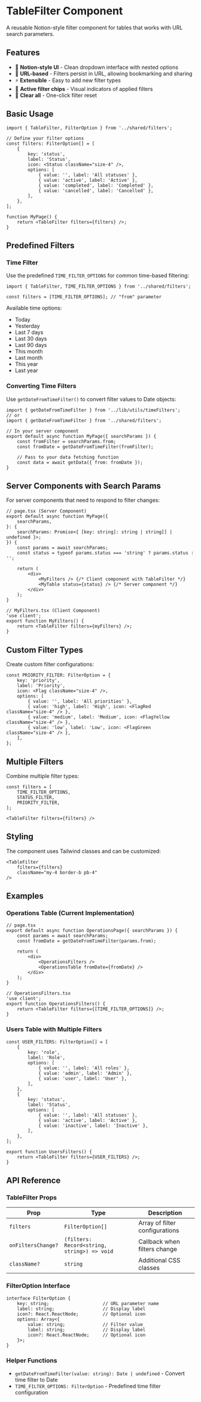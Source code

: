 # TableFilter Component

A reusable Notion-style filter component for tables that works with URL search parameters.

## Features

- 🎯 **Notion-style UI** - Clean dropdown interface with nested options
- 🔄 **URL-based** - Filters persist in URL, allowing bookmarking and sharing
- ⚡ **Extensible** - Easy to add new filter types
- 🎨 **Active filter chips** - Visual indicators of applied filters
- 🧹 **Clear all** - One-click filter reset

## Basic Usage

```tsx
import { TableFilter, FilterOption } from '../shared/filters';

// Define your filter options
const filters: FilterOption[] = [
    {
        key: 'status',
        label: 'Status',
        icon: <Status className="size-4" />,
        options: [
            { value: '', label: 'All statuses' },
            { value: 'active', label: 'Active' },
            { value: 'completed', label: 'Completed' },
            { value: 'cancelled', label: 'Cancelled' },
        ],
    },
];

function MyPage() {
    return <TableFilter filters={filters} />;
}
```

## Predefined Filters

### Time Filter

Use the predefined `TIME_FILTER_OPTIONS` for common time-based filtering:

```tsx
import { TableFilter, TIME_FILTER_OPTIONS } from '../shared/filters';

const filters = [TIME_FILTER_OPTIONS]; // "from" parameter
```

Available time options:

- Today
- Yesterday  
- Last 7 days
- Last 30 days
- Last 90 days
- This month
- Last month
- This year
- Last year

### Converting Time Filters

Use `getDateFromTimeFilter()` to convert filter values to Date objects:

```tsx
import { getDateFromTimeFilter } from '../lib/utils/timeFilters';
// or
import { getDateFromTimeFilter } from '../shared/filters';

// In your server component
export default async function MyPage({ searchParams }) {
    const fromFilter = searchParams.from;
    const fromDate = getDateFromTimeFilter(fromFilter);
    
    // Pass to your data fetching function
    const data = await getData({ from: fromDate });
}
```

## Server Components with Search Params

For server components that need to respond to filter changes:

```tsx
// page.tsx (Server Component)
export default async function MyPage({
    searchParams,
}: {
    searchParams: Promise<{ [key: string]: string | string[] | undefined }>;
}) {
    const params = await searchParams;
    const status = typeof params.status === 'string' ? params.status : '';
    
    return (
        <div>
            <MyFilters /> {/* Client component with TableFilter */}
            <MyTable status={status} /> {/* Server component */}
        </div>
    );
}

// MyFilters.tsx (Client Component)
'use client';
export function MyFilters() {
    return <TableFilter filters={myFilters} />;
}
```

## Custom Filter Types

Create custom filter configurations:

```tsx
const PRIORITY_FILTER: FilterOption = {
    key: 'priority',
    label: 'Priority',
    icon: <Flag className="size-4" />,
    options: [
        { value: '', label: 'All priorities' },
        { value: 'high', label: 'High', icon: <FlagRed className="size-4" /> },
        { value: 'medium', label: 'Medium', icon: <FlagYellow className="size-4" /> },
        { value: 'low', label: 'Low', icon: <FlagGreen className="size-4" /> },
    ],
};
```

## Multiple Filters

Combine multiple filter types:

```tsx
const filters = [
    TIME_FILTER_OPTIONS,
    STATUS_FILTER,
    PRIORITY_FILTER,
];

<TableFilter filters={filters} />
```

## Styling

The component uses Tailwind classes and can be customized:

```tsx
<TableFilter 
    filters={filters} 
    className="my-4 border-b pb-4" 
/>
```

## Examples

### Operations Table (Current Implementation)

```tsx
// page.tsx
export default async function OperationsPage({ searchParams }) {
    const params = await searchParams;
    const fromDate = getDateFromTimeFilter(params.from);
    
    return (
        <div>
            <OperationsFilters />
            <OperationsTable fromDate={fromDate} />
        </div>
    );
}

// OperationsFilters.tsx
'use client';
export function OperationsFilters() {
    return <TableFilter filters={[TIME_FILTER_OPTIONS]} />;
}
```

### Users Table with Multiple Filters

```tsx
const USER_FILTERS: FilterOption[] = [
    {
        key: 'role',
        label: 'Role',
        options: [
            { value: '', label: 'All roles' },
            { value: 'admin', label: 'Admin' },
            { value: 'user', label: 'User' },
        ],
    },
    {
        key: 'status',
        label: 'Status', 
        options: [
            { value: '', label: 'All statuses' },
            { value: 'active', label: 'Active' },
            { value: 'inactive', label: 'Inactive' },
        ],
    },
];

export function UsersFilters() {
    return <TableFilter filters={USER_FILTERS} />;
}
```

## API Reference

### TableFilter Props

| Prop | Type | Description |
|------|------|-------------|
| `filters` | `FilterOption[]` | Array of filter configurations |
| `onFiltersChange?` | `(filters: Record<string, string>) => void` | Callback when filters change |
| `className?` | `string` | Additional CSS classes |

### FilterOption Interface

```tsx
interface FilterOption {
    key: string;                    // URL parameter name
    label: string;                  // Display label
    icon?: React.ReactNode;         // Optional icon
    options: Array<{
        value: string;              // Filter value
        label: string;              // Display label
        icon?: React.ReactNode;     // Optional icon
    }>;
}
```

### Helper Functions

- `getDateFromTimeFilter(value: string): Date | undefined` - Convert time filter to Date
- `TIME_FILTER_OPTIONS: FilterOption` - Predefined time filter configuration
